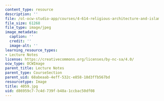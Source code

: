 ```yaml
---
content_type: resource
description: ''
file: /ol-ocw-studio-app/courses/4-614-religious-architecture-and-islamic-cultures-fall-2002/d86959c77c4d739fb48a1ccbac50df08_4059.jpg
file_size: 61268
file_type: image/jpeg
image_metadata:
  caption: ''
  credit: ''
  image-alt: ''
learning_resource_types:
- Lecture Notes
license: https://creativecommons.org/licenses/by-nc-sa/4.0/
ocw_type: OCWImage
parent_title: Lecture Notes
parent_type: CourseSection
parent_uid: 68abeaab-4eff-532c-e858-18d3ffb567bd
resourcetype: Image
title: 4059.jpg
uid: d86959c7-7c4d-739f-b48a-1ccbac50df08
---
```

